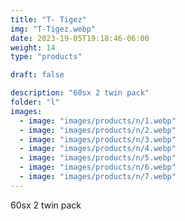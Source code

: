 ```yaml
---
title: "T- Tigez"
img: "T-Tigez.webp"
date: 2023-19-05T19:18:46-06:00
weight: 14
type: "products"

draft: false

description: "60sx 2 twin pack"
folder: "l"
images:
  - image: "images/products/n/1.webp"
  - image: "images/products/n/2.webp"
  - image: "images/products/n/3.webp"
  - image: "images/products/n/4.webp"
  - image: "images/products/n/5.webp"
  - image: "images/products/n/6.webp"
  - image: "images/products/n/7.webp"
---
```


60sx 2 twin pack
